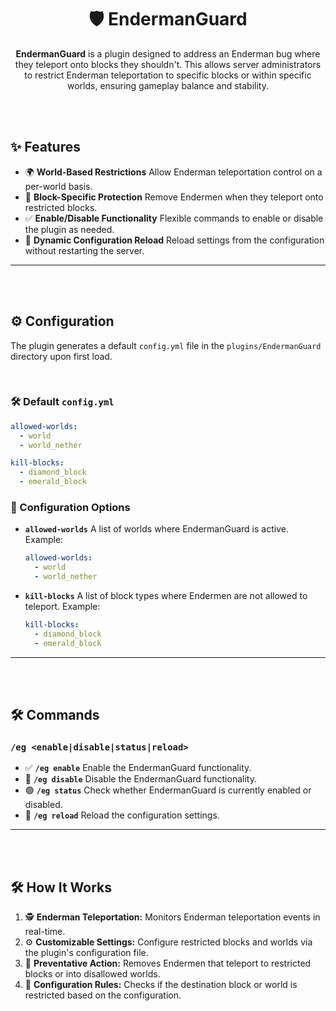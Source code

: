 
<div align="center">

# 🛡️ EndermanGuard

**EndermanGuard** is a plugin designed to address an Enderman bug where they teleport onto blocks they shouldn't. This allows server administrators to restrict Enderman teleportation to specific blocks or within specific worlds, ensuring gameplay balance and stability.

</div>

<br><br>

## ✨ Features

- 🌍 **World-Based Restrictions** Allow Enderman teleportation control on a per-world basis.
- 🚫 **Block-Specific Protection** Remove Endermen when they teleport onto restricted blocks.
- ✅ **Enable/Disable Functionality** Flexible commands to enable or disable the plugin as needed.
- 🔄 **Dynamic Configuration Reload** Reload settings from the configuration without restarting the server.

---

<br><br>

## ⚙️ Configuration

The plugin generates a default `config.yml` file in the `plugins/EndermanGuard` directory upon first load.

<br>

### 🛠️ Default `config.yml`
```yaml
allowed-worlds:
  - world
  - world_nether

kill-blocks:
  - diamond_block
  - emerald_block
```

### 🔧 Configuration Options
- **`allowed-worlds`** A list of worlds where EndermanGuard is active.
  Example:
  ```yaml
  allowed-worlds:
    - world
    - world_nether
  ```

- **`kill-blocks`** A list of block types where Endermen are not allowed to teleport.
  Example:
  ```yaml
  kill-blocks:
    - diamond_block
    - emerald_block
  ```

---

<br><br>

## 🛠️ Commands

### `/eg <enable|disable|status|reload>`
- ✅ **`/eg enable`** Enable the EndermanGuard functionality.
- 🚫 **`/eg disable`** Disable the EndermanGuard functionality.
- 🟢 **`/eg status`** Check whether EndermanGuard is currently enabled or disabled.
- 🔄 **`/eg reload`** Reload the configuration settings.

---

<br><br>

## 🛠️ How It Works

1. 🕵️ **Enderman Teleportation:** Monitors Enderman teleportation events in real-time.
2. ⚙️ **Customizable Settings:** Configure restricted blocks and worlds via the plugin's configuration file.
3. 🚨 **Preventative Action:** Removes Endermen that teleport to restricted blocks or into disallowed worlds.
4. 📜 **Configuration Rules:** Checks if the destination block or world is restricted based on the configuration.
